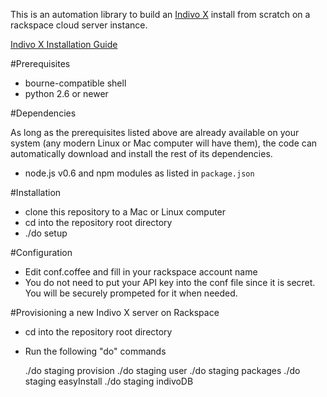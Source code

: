 This is an automation library to build an [Indivo X](http://indivohealth.org/) install from scratch on a rackspace cloud server instance.

[Indivo X Installation Guide](http://wiki.chip.org/indivo/index.php/HOWTO:_install_Indivo_X#Database_Install)

#Prerequisites
* bourne-compatible shell
* python 2.6 or newer

#Dependencies

As long as the prerequisites listed above are already available on your system (any modern Linux or Mac computer will have them),
the code can automatically download and install the rest of its dependencies.

* node.js v0.6 and npm modules as listed in `package.json`

#Installation
* clone this repository to a Mac or Linux computer
* cd into the repository root directory
* ./do setup

#Configuration

* Edit conf.coffee and fill in your rackspace account name
* You do not need to put your API key into the conf file since it is secret. You will be securely prompeted for it when needed.

#Provisioning a new Indivo X server on Rackspace
* cd into the repository root directory
* Run the following "do" commands

  ./do staging provision
  ./do staging user
  ./do staging packages
  ./do staging easyInstall
  ./do staging indivoDB
